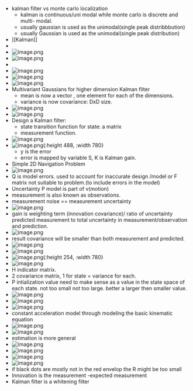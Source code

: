 - kalman filter vs monte carlo localization
	- kalman is continuous/uni modal while monte carlo is discrete and multi- modal.
	- usually gaussian is used as the unimodal(single peak distribbbution)
	- usually Gaussian is used as the unimodal(single peak distribution)
- [[Kalman]]
-
- ![image.png](../assets/image_1705852974831_0.png)
- ![image.png](../assets/image_1705853542405_0.png)
-
- ![image.png](../assets/image_1705853610725_0.png)
- ![image.png](../assets/image_1705857544751_0.png)
- ![image.png](../assets/image_1709336421269_0.png)
- Multivariant Gaussians for higher dimension Kalman filter
	- mean  is now a vector , one  element for each of the dimensions.
	- variance is now covariance: DxD size.
- ![image.png](../assets/image_1705865257838_0.png)
- ![image.png](../assets/image_1705871731645_0.png)
- Design a Kalman filter:
	- state transition function for state: a matrix
	- measurement function.
- ![image.png](../assets/image_1705872022542_0.png)
- ![image.png](../assets/image_1705872409330_0.png){:height 488, :width 780}
	- y is the error
	- error is mapped by variable S, K is Kalman gain.
- Simple 2D Navigation Problem
- ![image.png](../assets/image_1705960766812_0.png)
- Q is model errors. used to account for inaccurate design /model  or F matrix not suitable to problem.(to include errors in the model)
- Uncertainty P model is part of v(motion)
- measurement is also known as observations.
- measurement noise == measurement uncertainty
- ![image.png](../assets/image_1706049248533_0.png)
- gain is weighting term (innovation covariance)/  ratio of uncertainty predicted measurement to total uncertainty in measurement/observation and prediction.
- ![image.png](../assets/image_1706049626042_0.png)
- result covariance will be smaller than both measurement and predicted.
- ![image.png](../assets/image_1706049756959_0.png)
- ![image.png](../assets/image_1706115353161_0.png)
- ![image.png](../assets/image_1706115353161_0.png){:height 254, :width 780}
- ![image.png](../assets/image_1706136802867_0.png)
- H indicator matrix.
- 2  covariance matrix, 1 for state  = variance for each.
- P intialization value need to make sense as a value in the state space of each state. not too small not too large. better a larger then smaller value.
- ![image.png](../assets/image_1706137570004_0.png)
- ![image.png](../assets/image_1706175291396_0.png)
- ![image.png](../assets/image_1706366263829_0.png)
- constant acceleration model through modeling the basic kinematic equation
- ![image.png](../assets/image_1706366695137_0.png)
- ![image.png](../assets/image_1706367290104_0.png)
- estimation is more general
- ![image.png](../assets/image_1706367384478_0.png)
- ![image.png](../assets/image_1706367586684_0.png)
- ![image.png](../assets/image_1706367960193_0.png)
- ![image.png](../assets/image_1706368031364_0.png)
- if black dots are mostly not in the red envelop the R might be too small
- Innovation is the measurement -expected measurement
- Kalman filter is a whitening filter